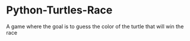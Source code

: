 # Python-Turtles-Race
A game where the goal is to guess the color of the turtle that will win the race
